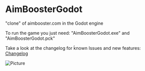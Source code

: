 # AimBoosterGodot
"clone" of aimbooster.com in the Godot engine

To run the game you just need: "AimBoosterGodot.exe" and "AimBoosterGodot.pck"

Take a look at the changelog for ḱnown Issues and new features:
[Changelog](../master/changelog.txt)

![Picture](https://i.imgur.com/F3BuGkR.png)
